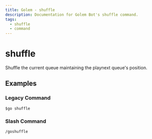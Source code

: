 ```yaml
---
title: Golem - shuffle
description: Documentation for Golem Bot's shuffle command.
tags:
  - shuffle
  - command
---
```


# shuffle <badge text="Music*" type="music-badge optional-mod-badge tooltip-root"/> <badge text="Youtube*" type="youtube-badge optional-mod-badge tooltip-root"/>

Shuffle the current queue maintaining the playnext queue's position.

## Examples

### Legacy Command

```
$go shuffle
```

### Slash Command

```
/goshuffle
```






